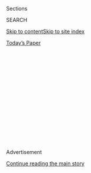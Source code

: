 <div id="app">

<div>

<div>

<div>

<div class="NYTAppHideMasthead css-1q2w90k e1suatyy0">

<div class="section css-ui9rw0 e1suatyy2">

<div class="css-eph4ug er09x8g0">

<div class="css-6n7j50">

</div>

<span class="css-1dv1kvn">Sections</span>

<div class="css-10488qs">

<span class="css-1dv1kvn">SEARCH</span>

</div>

[Skip to content](#site-content)[Skip to site
index](#site-index)

</div>

<div class="css-10698na e1huz5gh0">

</div>

</div>

<div id="masthead-bar-one" class="section hasLinks css-15hmgas e1csuq9d3">

<div class="css-uqyvli e1csuq9d0">

</div>

<div class="css-1uqjmks e1csuq9d1">

</div>

<div class="css-9e9ivx">

[](https://myaccount.nytimes.com/auth/login?response_type=cookie&client_id=vi)

</div>

<div class="css-1bvtpon e1csuq9d2">

[Today’s
Paper](https://www.nytimes.com/section/todayspaper)

</div>

</div>

</div>

</div>

<div data-aria-hidden="false">

<div id="site-content" data-role="main">

<div>

<div class="css-1aor85t" style="opacity:0.000000001;z-index:-1;visibility:hidden">

<div class="css-1hqnpie">

<div class="css-epjblv">

<span class="css-17xtcya">[Opinion](/section/opinion)</span><span class="css-x15j1o">|</span><span class="css-fwqvlz">What
Years of Emails and Texts Reveal About Your Friendly Tech
Companies</span>

</div>

<div class="css-k008qs">

<div class="css-1iwv8en">

<span class="css-18z7m18"></span>

<div>

</div>

</div>

<span class="css-1n6z4y">https://nyti.ms/3k9Z3ne</span>

<div class="css-1705lsu">

<div class="css-4xjgmj">

<div class="css-4skfbu" data-role="toolbar" data-aria-label="Social Media Share buttons, Save button, and Comments Panel with current comment count" data-testid="share-tools">

  - 
  - 
  - 
  - 
    
    <div class="css-6n7j50">
    
    </div>

  - 
  - 

</div>

</div>

</div>

</div>

</div>

</div>

<div id="NYT_TOP_BANNER_REGION" class="css-13pd83m">

</div>

<div id="top-wrapper" class="css-1sy8kpn">

<div id="top-slug" class="css-l9onyx">

Advertisement

</div>

[Continue reading the main
story](#after-top)

<div class="ad top-wrapper" style="text-align:center;height:100%;display:block;min-height:250px">

<div id="top" class="place-ad" data-position="top" data-size-key="top">

</div>

</div>

<div id="after-top">

</div>

</div>

<div>

<div class="css-v5btjw etb61u70">

<div class="css-v05ibm etb61u71">

[Opinion](/section/opinion)

</div>

</div>

<div id="sponsor-wrapper" class="css-1hyfx7x">

<div id="sponsor-slug" class="css-19vbshk">

Supported by

</div>

[Continue reading the main
story](#after-sponsor)

<div id="sponsor" class="ad sponsor-wrapper" style="text-align:center;height:100%;display:block">

</div>

<div id="after-sponsor">

</div>

</div>

<div class="css-186x18t">

</div>

<div class="css-1vkm6nb ehdk2mb0">

# What Years of Emails and Texts Reveal About Your Friendly Tech Companies

</div>

Theatrics distracted from the real payoff of the congressional hearings:
the subpoenaed documents.

<div class="css-18e8msd">

<div class="css-vp77d3 epjyd6m0">

<div class="css-1p10dcb ey68jwv0" data-aria-hidden="true">

[![Tim
Wu](https://static01.nyt.com/images/2017/04/05/opinion/tim-wu/tim-wu-thumbLarge-v4.jpg
"Tim Wu")](https://www.nytimes.com/by/tim-wu)

</div>

<div class="css-1baulvz">

By [<span class="css-1baulvz last-byline" itemprop="name">Tim
Wu</span>](https://www.nytimes.com/by/tim-wu)

<div class="css-8atqhb">

Mr. Wu is the author of “The Curse of Bigness: Antitrust in the New
Gilded Age.”

</div>

</div>

</div>

  - Aug. 4,
    2020

  - 
    
    <div class="css-4xjgmj">
    
    <div class="css-d8bdto" data-role="toolbar" data-aria-label="Social Media Share buttons, Save button, and Comments Panel with current comment count" data-testid="share-tools">
    
      - 
      - 
      - 
      - 
        
        <div class="css-6n7j50">
        
        </div>
    
      - 
      - 
    
    </div>
    
    </div>

</div>

<div class="css-79elbk" data-testid="photoviewer-wrapper">

<div class="css-z3e15g" data-testid="photoviewer-wrapper-hidden">

</div>

<div class="css-1a48zt4 ehw59r15" data-testid="photoviewer-children">

![<span class="css-cnj6d5 e1z0qqy90" itemprop="copyrightHolder"><span class="css-1ly73wi e1tej78p0">Credit...</span><span><span>Denis
Charlet/Agence France-Presse — Getty
Images</span></span></span>](https://static01.nyt.com/images/2020/08/05/opinion/05Wu/04Wu-articleLarge.jpg?quality=75&auto=webp&disable=upscale)

</div>

</div>

</div>

<div class="section meteredContent css-1r7ky0e" name="articleBody" itemprop="articleBody">

<div class="css-1fanzo5 StoryBodyCompanionColumn">

<div class="css-53u6y8">

The spectacle of the chief executives of Amazon, Apple, Facebook and
Google’s parent testifying before Congress last week made for good TV
drama. Yet the theatrics of the showdown distracted from the real payoff
of the hearings: the [accompanying
cache](https://judiciary.house.gov/online-platforms-and-market-power/)
of subpoenaed emails and texts from the past decade and a half. These
documents provide compelling evidence — long rumored but seldom
established — that the companies, especially Facebook and Amazon, in
their rise to dominance did not always play by the rules and apparently
violated antitrust laws.

Both public opinion and American law distinguish between two kinds of
dominant company. The first is the monopoly fairly held: a corporation
like Ford Motor that achieves dominance by virtue of its incomparable
greatness. The second, its evil doppelgänger, is the company that
achieves dominance unfairly — for instance, by suffocating or absorbing
would-be challengers.

The Big Tech companies insist that their rise to power has been the
first story, a saga of ingenuity and courage, and that their market
dominance is a byproduct of continued excellence. They may be giants,
the story goes, but they are friendly giants. Their immense size and
power is simply what is necessary to offer users the best possible
services.

The subpoenaed documents destroy that narrative. No one can deny that
these are well-run companies, loaded with talent, and that each at some
point offered something great. But it appears that without illegal
maneuvers — without, above all, the anticompetitive buying of potential
rivals — there might be no Big Tech, but rather a much wider array of
smaller, better, more specialized tech companies.

</div>

</div>

<div class="css-1fanzo5 StoryBodyCompanionColumn">

<div class="css-53u6y8">

Exhibit A is Facebook, whose documents are the most damning. Emails from
Mark Zuckerberg, its chief executive, strongly suggest that since about
2008 he has had a method for controlling what in a 2012 email he called
[“nascent”
companies](https://papers.ssrn.com/sol3/papers.cfm?abstract_id=3624058)
that posed “very disruptive” threats to Facebook. His method has been
the buyout or the aggressive cloning of features to compel a company to
sell itself to Facebook. He foresaw that there would be a limited number
of “social mechanics,” or areas of innovation in social media, each of
which would have one winner. “Instagram can hurt us,” he wrote in 2012,
right before acquiring the company and eliminating the threat that its
photo- and video-sharing technology posed to Facebook.

Amazon doesn’t come off much better. Its documents show an apparent
willingness to lose money to keep competitors under water. Early on,
because of low pricing, Amazon lost more than $200 million from diaper
products in a single month. It ran its chief competitor, Quidsi, into
the ground. (Quidsi owned Diapers.com.) Then Amazon bought the weakened
company. This approach, like Facebook’s acquiring of competitors, is how
John D. Rockefeller built up Standard Oil in the 1870s. It’s “join us —
or face extermination.” Likewise, Amazon has admitted to sometimes
selling its smart speaker, Echo, below cost, presumably on the theory
that collecting huge amounts of data on users and securing direct access
to their homes will present an insurmountable barrier to potential
rivals.

Then there’s Google. In the company’s early days, its documents suggest,
its executives had little interest in YouTube as a product, but they
feared its rise would threaten Google’s monopoly on search. The answer?
Once again, buy away the problem — rather than compete to see who can
offer users the best service. Google purchased YouTube in 2006 for $1.65
billion.

The picture that emerges from these documents is not one of steady
entrepreneurial brilliance. Rather, at points where they might have been
vulnerable to hotter, newer start-ups, Big Tech companies have managed
to avoid the rigors of competition. Their two main tools — buying their
way out of the problem and a willingness to lose money — are both made
possible by sky-high Wall Street valuations, which go only higher with
acquisitions of competitors, fueling a cycle of enrichment and
consolidation of power. As Mr. Zuckerberg bluntly boasted in an email,
because of its immense wealth Facebook “can likely always just buy any
competitive start-ups.”

The greater scandal here may be that the federal government has let
these companies get away with this. Dazzled by the mythology of Silicon
Valley and blinded by a fixation with economic price theory (which
suggested that the only potential problem with an acquisition would be
an increase in prices paid by consumers), the government in the 2010s
allowed more than 500 start-up acquisitions to go unchallenged. This
hands-off approach effectively gave tech executives a green light to
consolidate the industry.

</div>

</div>

<div class="css-1fanzo5 StoryBodyCompanionColumn">

<div class="css-53u6y8">

The antitrust subcommittee that held last week’s hearings may be helping
shake the law out of a long slumber, but the hearings will be little
more than Kabuki theater unless legal complaints are filed and
anticompetitive mergers are stopped. It may be profitable and savvy to
eliminate rivals to maintain a monopoly, but it remains illegal in this
country under the Sherman Antitrust Act and Standard Oil v. United
States. Unless we re-establish that legal fact, Big Tech will continue
to fight dirty and keep on winning.

Tim Wu ([@superwuster](https://twitter.com/superwuster)) is a law
professor at Columbia University, a contributing Opinion writer and the
author, most recently, of “The Curse of Bigness: Antitrust in the New
Gilded Age.”

*The Times is committed to publishing* [*a diversity of
letters*](https://www.nytimes.com/2019/01/31/opinion/letters/letters-to-editor-new-york-times-women.html)
*to the editor. We’d like to hear what you think about this or any of
our articles. Here are some*
[*tips*](https://help.nytimes.com/hc/en-us/articles/115014925288-How-to-submit-a-letter-to-the-editor)*.
And here’s our email:*
[*letters@nytimes.com*](mailto:letters@nytimes.com)*.*

*Follow The New York Times Opinion section on*
[*Facebook*](https://www.facebook.com/nytopinion)*,* [*Twitter
(@NYTopinion)*](http://twitter.com/NYTOpinion) *and*
[*Instagram*](https://www.instagram.com/nytopinion/)*.*

</div>

</div>

</div>

<div>

</div>

<div>

</div>

<div>

</div>

<div>

<div id="bottom-wrapper" class="css-1ede5it">

<div id="bottom-slug" class="css-l9onyx">

Advertisement

</div>

[Continue reading the main
story](#after-bottom)

<div id="bottom" class="ad bottom-wrapper" style="text-align:center;height:100%;display:block;min-height:90px">

</div>

<div id="after-bottom">

</div>

</div>

</div>

</div>

</div>

## Site Index

<div>

</div>

## Site Information Navigation

  - [© <span>2020</span> <span>The New York Times
    Company</span>](https://help.nytimes.com/hc/en-us/articles/115014792127-Copyright-notice)

<!-- end list -->

  - [NYTCo](https://www.nytco.com/)
  - [Contact
    Us](https://help.nytimes.com/hc/en-us/articles/115015385887-Contact-Us)
  - [Work with us](https://www.nytco.com/careers/)
  - [Advertise](https://nytmediakit.com/)
  - [T Brand Studio](http://www.tbrandstudio.com/)
  - [Your Ad
    Choices](https://www.nytimes.com/privacy/cookie-policy#how-do-i-manage-trackers)
  - [Privacy](https://www.nytimes.com/privacy)
  - [Terms of
    Service](https://help.nytimes.com/hc/en-us/articles/115014893428-Terms-of-service)
  - [Terms of
    Sale](https://help.nytimes.com/hc/en-us/articles/115014893968-Terms-of-sale)
  - [Site
    Map](https://spiderbites.nytimes.com)
  - [Help](https://help.nytimes.com/hc/en-us)
  - [Subscriptions](https://www.nytimes.com/subscription?campaignId=37WXW)

</div>

</div>

</div>

</div>
